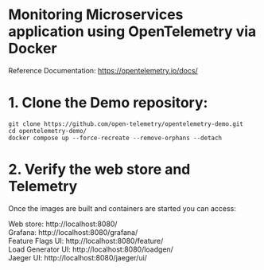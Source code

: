 # Monitoring Microservices application using OpenTelemetry via Docker
Reference Documentation: https://opentelemetry.io/docs/

# 1. Clone the Demo repository:    

    git clone https://github.com/open-telemetry/opentelemetry-demo.git
    cd opentelemetry-demo/
    docker compose up --force-recreate --remove-orphans --detach

# 2. Verify the web store and Telemetry  
Once the images are built and containers are started you can access:

Web store: http://localhost:8080/  
Grafana: http://localhost:8080/grafana/  
Feature Flags UI: http://localhost:8080/feature/  
Load Generator UI: http://localhost:8080/loadgen/  
Jaeger UI: http://localhost:8080/jaeger/ui/  
